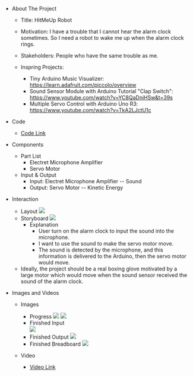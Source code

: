 * About The Project
  * Title: HitMeUp Robot
  * Motivation: I have a trouble that I cannot hear the alarm clock sometimes. So I need a robot to wake me up when the alarm clock rings.      
  * Stakeholders: People who have the same trouble as me.
  
  * Inspring Projects: 
    * Tiny Arduino Music Visualizer: https://learn.adafruit.com/piccolo/overview
    * Sound Sensor Module with Arduino Tutorial "Clap Switch": https://www.youtube.com/watch?v=YC8QaDniHSw&t=39s
    * Multiple Servo Control with Arduino Uno R3: https://www.youtube.com/watch?v=TkA2LJctU1c
        
* Code
  * [Code Link](https://github.com/kikijinqili/CIM642-JinqiLi/blob/master/Midterm/midterm.ino)
    
* Components
  * Part List
    * Electret Microphone Amplifier 
    * Servo Motor
  * Input & Output
    * Input: Electret Microphone Amplifier -- Sound
    * Output: Servo Motor -- Kinetic Energy
      
* Interaction
  * Layout
    [![](https://kikijinqili.github.io/CIM642-JinqiLi/Midterm/mid1.jpg)](https://kikijinqili.github.io/CIM642-JinqiLi/Midterm/mid1.jpg)
  * Storyboard 
    [![](https://kikijinqili.github.io/CIM642-JinqiLi/Midterm/flow-hmu.png)](https://kikijinqili.github.io/CIM642-JinqiLi/Midterm/flow-hmu.png)
    * Explanation
      * User turn on the alarm clock to input the sound into the microphone.
      * I want to use the sound to make the servo motor move.
      * The sound is detected by the microphone, and this information is delivered to the Arduino, then the servo motor would move.
  * Ideally, the project should be a real boxing glove motivated by a large motor which would move when the sound sensor received the sound of the alarm clock.
    
* Images and Videos
  * Images
    * Progress
      [![](https://kikijinqili.github.io/CIM642-JinqiLi/Midterm/mid5.jpg)](https://kikijinqili.github.io/CIM642-JinqiLi/Midterm/mid5.jpg)
      [![](https://kikijinqili.github.io/CIM642-JinqiLi/Midterm/mid6.jpg)](https://kikijinqili.github.io/CIM642-JinqiLi/Midterm/mid6.jpg)
    * Finished Input <br/>
      [![](https://kikijinqili.github.io/CIM642-JinqiLi/Midterm/mid4.jpg)](https://kikijinqili.github.io/CIM642-JinqiLi/Midterm/mid4.jpg)
    * Finished Output
      [![](https://kikijinqili.github.io/CIM642-JinqiLi/Midterm/mid3.jpg)](https://kikijinqili.github.io/CIM642-JinqiLi/Midterm/mid3.jpg)
    * Finished Breadboard
      [![](https://kikijinqili.github.io/CIM642-JinqiLi/Midterm/mid2.jpg)](https://kikijinqili.github.io/CIM642-JinqiLi/Midterm/mid2.jpg)
      
  * Video
    * [Video Link](https://youtu.be/0r-pEjBan0s)

